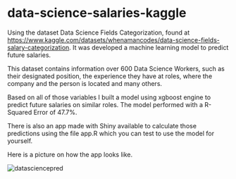 
# data-science-salaries-kaggle

Using the dataset Data Science Fields Categorization,
found at https://www.kaggle.com/datasets/whenamancodes/data-science-fields-salary-categorization.
It was developed a machine learning model to predict future salaries.

This dataset contains information over 600 Data Science Workers,
such as their designated position, the experience they have at roles,
where the company and the person is located and many others.

Based on all of those variables I built a model using xgboost engine
to predict future salaries on similar roles. 
The model performed with a R-Squared Error of 47.7%. 

There is also an app made with Shiny available
to calculate those predictions using the file app.R 
which you can test to use the model for yourself.

Here is a picture on how the app looks like.

![datasciencepred](https://user-images.githubusercontent.com/65754601/191826838-d26b366d-6b78-4c6a-ad1c-ece2a0e601fe.png)
